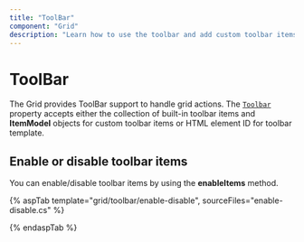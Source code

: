 ```yaml
---
title: "ToolBar"
component: "Grid"
description: "Learn how to use the toolbar and add custom toolbar items in the Essential JS 2 DataGrid control."
---
```


# ToolBar

The Grid provides ToolBar support to handle grid actions. The [`Toolbar`](https://help.syncfusion.com/cr/aspnetcore-js2/Syncfusion.EJ2.Grids.Grid.html#Syncfusion_EJ2_Grids_Grid_Toolbar)
property accepts either the collection of built-in toolbar items and **ItemModel** objects for custom toolbar items or HTML element ID for toolbar template.

## Enable or disable toolbar items

You can enable/disable toolbar items by using the **enableItems** method.

{% aspTab template="grid/toolbar/enable-disable", sourceFiles="enable-disable.cs" %}

{% endaspTab %}